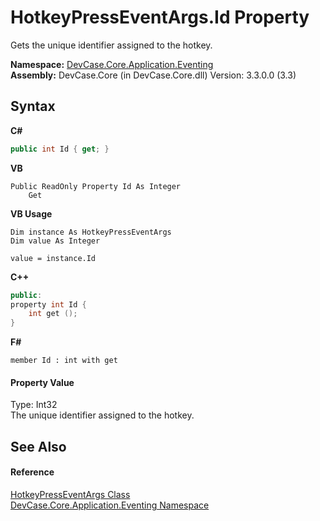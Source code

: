 # HotkeyPressEventArgs.Id Property 
 

Gets the unique identifier assigned to the hotkey.

**Namespace:**&nbsp;<a href="N_DevCase_Core_Application_Eventing">DevCase.Core.Application.Eventing</a><br />**Assembly:**&nbsp;DevCase.Core (in DevCase.Core.dll) Version: 3.3.0.0 (3.3)

## Syntax

**C#**<br />
``` C#
public int Id { get; }
```

**VB**<br />
``` VB
Public ReadOnly Property Id As Integer
	Get
```

**VB Usage**<br />
``` VB Usage
Dim instance As HotkeyPressEventArgs
Dim value As Integer

value = instance.Id

```

**C++**<br />
``` C++
public:
property int Id {
	int get ();
}
```

**F#**<br />
``` F#
member Id : int with get

```


#### Property Value
Type: Int32<br />The unique identifier assigned to the hotkey.

## See Also


#### Reference
<a href="T_DevCase_Core_Application_Eventing_HotkeyPressEventArgs">HotkeyPressEventArgs Class</a><br /><a href="N_DevCase_Core_Application_Eventing">DevCase.Core.Application.Eventing Namespace</a><br />